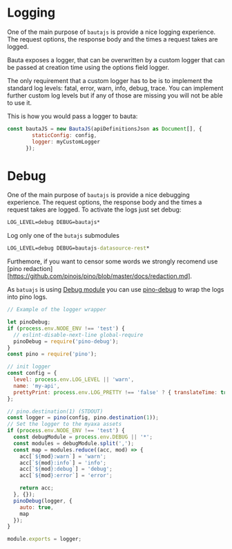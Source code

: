 # Logging

One of the main purpose of `bautajs` is provide a nice logging experience. 
The request options, the response body and the times a request takes are logged.

Bauta exposes a logger, that can be overwritten by a custom logger that can be
passed at creation time using the options field logger. 

The only requirement that a custom logger has to be is to implement the standard log
levels: fatal, error, warn, info, debug, trace. You can implement further custom log
levels but if any of those are missing you will not be able to use it. 

This is how you would pass a logger to bauta:

```js
const bautaJS = new BautaJS(apiDefinitionsJson as Document[], {
        staticConfig: config,
        logger: myCustomLogger
      });
```


# Debug

One of the main purpose of `bautajs` is provide a nice debugging experience. 
The request options, the response body and the times a request takes are logged.
To activate the logs just set debug:

```cmd
LOG_LEVEL=debug DEBUG=bautajs*
```

Log only one of the `butajs` submodules
```cmd
LOG_LEVEL=debug DEBUG=bautajs-datasource-rest*
```

Furthemore, if you want to censor some words we strongly recomend use [pino redaction][https://github.com/pinojs/pino/blob/master/docs/redaction.md].

As `batuajs` is using [Debug module](https://github.com/visionmedia/debug) you can use [pino-debug](https://github.com/pinojs/pino-debug) to wrap the logs into pino logs.

```js
// Example of the logger wrapper

let pinoDebug;
if (process.env.NODE_ENV !== 'test') {
  // eslint-disable-next-line global-require
  pinoDebug = require('pino-debug');
}
const pino = require('pino');

// init logger
const config = {
  level: process.env.LOG_LEVEL || 'warn',
  name: 'my-api',
  prettyPrint: process.env.LOG_PRETTY !== 'false' ? { translateTime: true } : false
};

// pino.destination(1) (STDOUT)
const logger = pino(config, pino.destination(1));
// Set the logger to the myaxa assets
if (process.env.NODE_ENV !== 'test') {
  const debugModule = process.env.DEBUG || '*';
  const modules = debugModule.split(',');
  const map = modules.reduce((acc, mod) => {
    acc[`${mod}:warn`] = 'warn';
    acc[`${mod}:info`] = 'info';
    acc[`${mod}:debug`] = 'debug';
    acc[`${mod}:error`] = 'error';

    return acc;
  }, {});
  pinoDebug(logger, {
    auto: true,
    map
  });
}

module.exports = logger;

```
